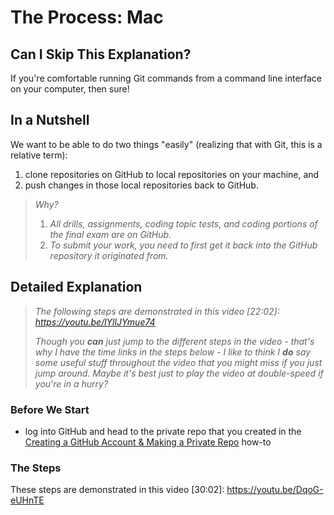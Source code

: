 # The Process: Mac

## Can I Skip This Explanation?

If you're comfortable running Git commands from a command line interface on your computer, then sure!

## In a Nutshell

We want to be able to do two things "easily" (realizing that with Git, this is a relative term):

1. clone repositories on GitHub to local repositories on your machine, and
2. push changes in those local repositories back to GitHub.

> _Why?_  
> 1. _All drills, assignments, coding topic tests, and coding portions of the final exam are on GitHub._
> 2. _To submit your work, you need to first get it back into the GitHub repository it originated from._

## Detailed Explanation

> _The following steps are demonstrated in this video [22:02]: https://youtu.be/lYllJYmue74_  
>   
> _Though you **can** just jump to the different steps in the video - that's why I have the time links in the steps below - I like to think I **do** say some useful stuff throughout the video that you might miss if you just jump around. Maybe it's best just to play the video at double-speed if you're in a hurry?_

### Before We Start

- log into GitHub and head to the private repo that you created in the [Creating a GitHub Account & Making a Private Repo](github-account.md) how-to

### The Steps

These steps are demonstrated in this video [30:02]: https://youtu.be/DqoG-eUHnTE